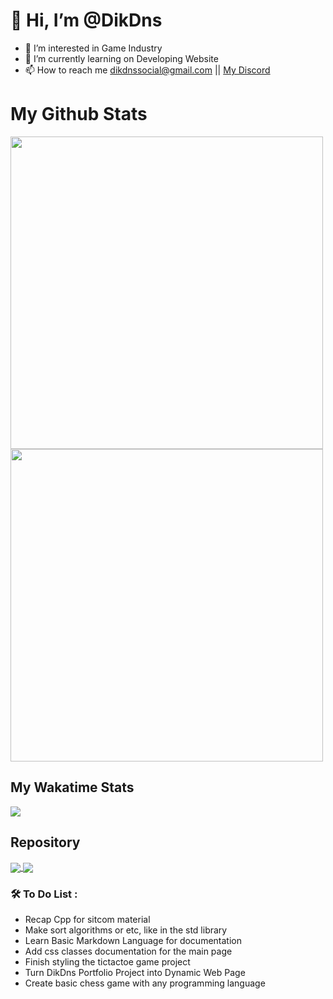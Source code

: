 # 👋 Hi, I’m @DikDns
- 👀 I’m interested in Game Industry
- 🌱 I’m currently learning on Developing Website
- 📫 How to reach me dikdnssocial@gmail.com || <a target="_blank" href="https://discordapp.com/users/168393351186481153">My Discord</a>

# My Github Stats
<div>
  <img style="width:500px;" src="https://github-readme-stats.vercel.app/api?username=DikDns&show_icons=true&theme=cobalt" />
  <img style="width:500px;" src="https://github-readme-stats.vercel.app/api/top-langs/?username=DikDns&show_icons=true&theme=cobalt&layout=compact" />
 </div>
 
## My Wakatime Stats
<div>
  <img align="center" src="https://github-readme-stats.vercel.app/api/wakatime?username=DikDns&theme=cobalt" />
</div>

## Repository
<div>
  <a href="https://github.com/DikDns/dikdns.github.io">
    <img align="center" src="https://github-readme-stats.vercel.app/api/pin/?username=DikDns&repo=dikdns.github.io&show_icons=true&theme=cobalt" />
  </a>
  <a href="https://github.com/sitcomsmanda/sitcomsmanda.github.io">
    <img align="center" src="https://github-readme-stats.vercel.app/api/pin/?username=sitcomsmanda&repo=sitcomsmanda.github.io&show_icons=true&theme=cobalt" />
  </a>
</div>

### 🛠 To Do List :
  -   Recap Cpp for sitcom material
  -   Make sort algorithms or etc, like in the std library
  -   Learn Basic Markdown Language for documentation
  -   Add css classes documentation for the main page
  -   Finish styling the tictactoe game project
  -   Turn DikDns Portfolio Project into Dynamic Web Page
  -   Create basic chess game with any programming language
<!---
DikDns/DikDns is a ✨ special ✨ repository because its `README.md` (this file) appears on your GitHub profile.
You can click the Preview link to take a look at your changes.
--->
